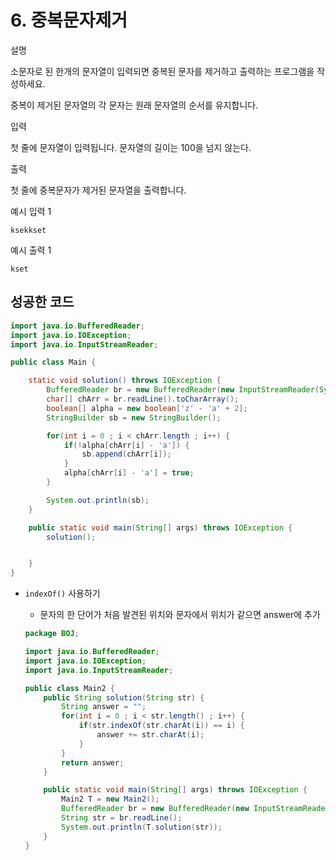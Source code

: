 # 6. 중복문자제거

설명

소문자로 된 한개의 문자열이 입력되면 중복된 문자를 제거하고 출력하는 프로그램을 작성하세요.

중복이 제거된 문자열의 각 문자는 원래 문자열의 순서를 유지합니다.



입력

첫 줄에 문자열이 입력됩니다. 문자열의 길이는 100을 넘지 않는다.



출력

첫 줄에 중복문자가 제거된 문자열을 출력합니다.



예시 입력 1 

```
ksekkset
```

예시 출력 1

```
kset
```



## 성공한 코드

~~~java
import java.io.BufferedReader;
import java.io.IOException;
import java.io.InputStreamReader;

public class Main {

    static void solution() throws IOException {
        BufferedReader br = new BufferedReader(new InputStreamReader(System.in));
        char[] chArr = br.readLine().toCharArray();
        boolean[] alpha = new boolean['z' - 'a' + 2];
        StringBuilder sb = new StringBuilder();

        for(int i = 0 ; i < chArr.length ; i++) {
            if(!alpha[chArr[i] - 'a']) {
                sb.append(chArr[i]);
            }
            alpha[chArr[i] - 'a'] = true;
        }

        System.out.println(sb);
    }

    public static void main(String[] args) throws IOException {
        solution();


    }
}
~~~



* `indexOf()` 사용하기

  * 문자의 한 단어가 처음 발견된 위치와 문자에서 위치가 같으면 answer에 추가

  ~~~java
  package BOJ;
  
  import java.io.BufferedReader;
  import java.io.IOException;
  import java.io.InputStreamReader;
  
  public class Main2 {
      public String solution(String str) {
          String answer = "";
          for(int i = 0 ; i < str.length() ; i++) {
              if(str.indexOf(str.charAt(i)) == i) {
                  answer += str.charAt(i);
              }
          }
          return answer;
      }
  
      public static void main(String[] args) throws IOException {
          Main2 T = new Main2();
          BufferedReader br = new BufferedReader(new InputStreamReader(System.in));
          String str = br.readLine();
          System.out.println(T.solution(str));
      }
  }
  ~~~

  